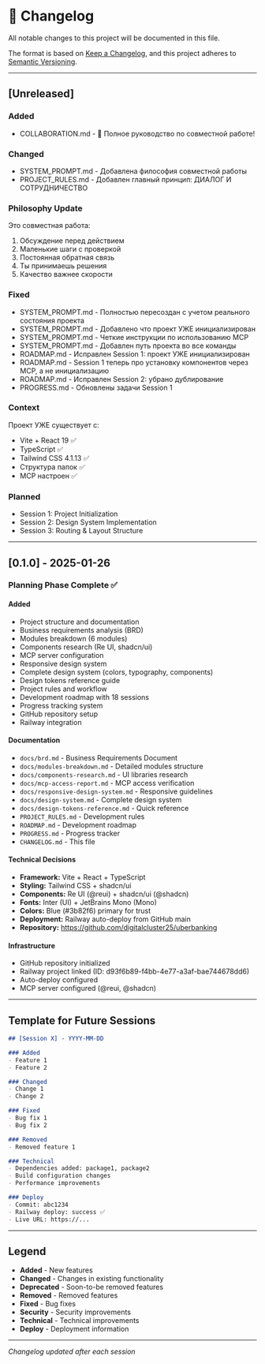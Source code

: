 # 📝 Changelog

All notable changes to this project will be documented in this file.

The format is based on [Keep a Changelog](https://keepachangelog.com/en/1.0.0/),
and this project adheres to [Semantic Versioning](https://semver.org/spec/v2.0.0.html).

---

## [Unreleased]

### Added
- COLLABORATION.md - 🎉 Полное руководство по совместной работе!

### Changed
- SYSTEM_PROMPT.md - Добавлена философия совместной работы
- PROJECT_RULES.md - Добавлен главный принцип: ДИАЛОГ И СОТРУДНИЧЕСТВО

### Philosophy Update
Это совместная работа:
1. Обсуждение перед действием
2. Маленькие шаги с проверкой
3. Постоянная обратная связь
4. Ты принимаешь решения
5. Качество важнее скорости

### Fixed
- SYSTEM_PROMPT.md - Полностью пересоздан с учетом реального состояния проекта
- SYSTEM_PROMPT.md - Добавлено что проект УЖЕ инициализирован
- SYSTEM_PROMPT.md - Четкие инструкции по использованию MCP
- SYSTEM_PROMPT.md - Добавлен путь проекта во все команды
- ROADMAP.md - Исправлен Session 1: проект УЖЕ инициализирован
- ROADMAP.md - Session 1 теперь про установку компонентов через MCP, а не инициализацию
- ROADMAP.md - Исправлен Session 2: убрано дублирование
- PROGRESS.md - Обновлены задачи Session 1

### Context
Проект УЖЕ существует с:
- Vite + React 19 ✅
- TypeScript ✅
- Tailwind CSS 4.1.13 ✅
- Структура папок ✅
- MCP настроен ✅

### Planned
- Session 1: Project Initialization
- Session 2: Design System Implementation
- Session 3: Routing & Layout Structure

---

## [0.1.0] - 2025-01-26

### Planning Phase Complete ✅

#### Added
- Project structure and documentation
- Business requirements analysis (BRD)
- Modules breakdown (6 modules)
- Components research (Re UI, shadcn/ui)
- MCP server configuration
- Responsive design system
- Complete design system (colors, typography, components)
- Design tokens reference guide
- Project rules and workflow
- Development roadmap with 18 sessions
- Progress tracking system
- GitHub repository setup
- Railway integration

#### Documentation
- `docs/brd.md` - Business Requirements Document
- `docs/modules-breakdown.md` - Detailed modules structure
- `docs/components-research.md` - UI libraries research
- `docs/mcp-access-report.md` - MCP access verification
- `docs/responsive-design-system.md` - Responsive guidelines
- `docs/design-system.md` - Complete design system
- `docs/design-tokens-reference.md` - Quick reference
- `PROJECT_RULES.md` - Development rules
- `ROADMAP.md` - Development roadmap
- `PROGRESS.md` - Progress tracker
- `CHANGELOG.md` - This file

#### Technical Decisions
- **Framework:** Vite + React + TypeScript
- **Styling:** Tailwind CSS + shadcn/ui
- **Components:** Re UI (@reui) + shadcn/ui (@shadcn)
- **Fonts:** Inter (UI) + JetBrains Mono (Mono)
- **Colors:** Blue (#3b82f6) primary for trust
- **Deployment:** Railway auto-deploy from GitHub main
- **Repository:** https://github.com/digitalcluster25/uberbanking

#### Infrastructure
- GitHub repository initialized
- Railway project linked (ID: d93f6b89-f4bb-4e77-a3af-bae744678dd6)
- Auto-deploy configured
- MCP server configured (@reui, @shadcn)

---

## Template for Future Sessions

```markdown
## [Session X] - YYYY-MM-DD

### Added
- Feature 1
- Feature 2

### Changed
- Change 1
- Change 2

### Fixed
- Bug fix 1
- Bug fix 2

### Removed
- Removed feature 1

### Technical
- Dependencies added: package1, package2
- Build configuration changes
- Performance improvements

### Deploy
- Commit: abc1234
- Railway deploy: success ✅
- Live URL: https://...
```

---

## Legend

- **Added** - New features
- **Changed** - Changes in existing functionality
- **Deprecated** - Soon-to-be removed features
- **Removed** - Removed features
- **Fixed** - Bug fixes
- **Security** - Security improvements
- **Technical** - Technical improvements
- **Deploy** - Deployment information

---

*Changelog updated after each session*
